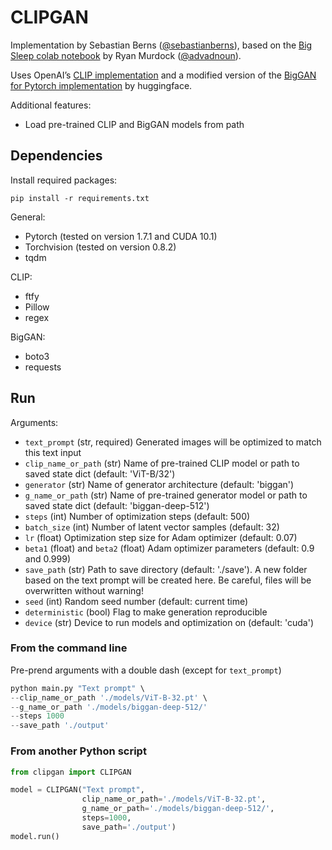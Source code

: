 # CLIPGAN

Implementation by Sebastian Berns ([@sebastianberns](https://twitter.com/sebastianberns)), based on the [Big Sleep colab notebook](https://colab.research.google.com/drive/1NCceX2mbiKOSlAd_o7IU7nA9UskKN5WR?usp=sharing) by Ryan Murdock ([@advadnoun](https://twitter.com/advadnoun)).

Uses OpenAI’s [CLIP implementation](https://github.com/openai/CLIP) and a modified version of the [BigGAN for Pytorch implementation](https://github.com/huggingface/pytorch-pretrained-BigGAN) by huggingface.

Additional features:

- Load pre-trained CLIP and BigGAN models from path

## Dependencies

Install required packages:

```shell
pip install -r requirements.txt
```

General:

- Pytorch (tested on version 1.7.1 and CUDA 10.1)
- Torchvision (tested on version 0.8.2)
- tqdm

CLIP:

- ftfy
- Pillow
- regex

BigGAN:

- boto3
- requests


## Run

Arguments:

- `text_prompt` (str, required) Generated images will be optimized to match this text input
- `clip_name_or_path` (str) Name of pre-trained CLIP model or path to saved state dict (default: 'ViT-B/32')
- `generator` (str) Name of generator architecture (default: 'biggan')
- `g_name_or_path` (str) Name of pre-trained generator model or path to saved state dict (default: 'biggan-deep-512')
- `steps` (int) Number of optimization steps (default: 500)
- `batch_size` (int) Number of latent vector samples (default: 32)
- `lr` (float) Optimization step size for Adam optimizer (default: 0.07)
- `beta1` (float) and `beta2` (float) Adam optimizer parameters (default: 0.9 and 0.999)
- `save_path` (str) Path to save directory (default: './save'). A new folder based on the text prompt will be created here. Be careful, files will be overwritten without warning!
- `seed` (int) Random seed number (default: current time)
- `deterministic` (bool) Flag to make generation reproducible
- `device` (str) Device to run models and optimization on (default: 'cuda')

### From the command line

Pre-prend arguments with a double dash (except for `text_prompt`)

```python
python main.py "Text prompt" \
--clip_name_or_path './models/ViT-B-32.pt' \
--g_name_or_path './models/biggan-deep-512/'
--steps 1000
--save_path './output'
```

### From another Python script

```python
from clipgan import CLIPGAN

model = CLIPGAN("Text prompt",
                clip_name_or_path='./models/ViT-B-32.pt',
                g_name_or_path='./models/biggan-deep-512/',
                steps=1000,
                save_path='./output')
model.run()
```
